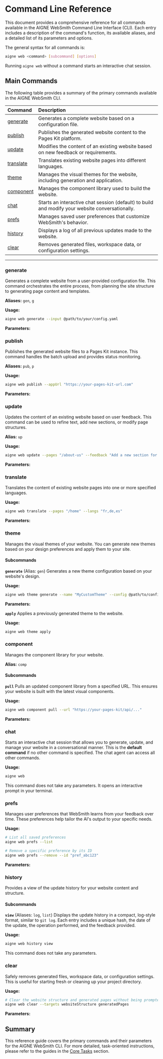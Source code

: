 # Command Line Reference

This document provides a comprehensive reference for all commands available in the AIGNE WebSmith Command Line Interface (CLI). Each entry includes a description of the command's function, its available aliases, and a detailed list of its parameters and options.

The general syntax for all commands is:
```bash
aigne web <command> [subcommand] [options]
```

Running `aigne web` without a command starts an interactive chat session.

## Main Commands

The following table provides a summary of the primary commands available in the AIGNE WebSmith CLI.

| Command | Description |
| :--- | :--- |
| [generate](#generate) | Generates a complete website based on a configuration file. |
| [publish](#publish) | Publishes the generated website content to the Pages Kit platform. |
| [update](#update) | Modifies the content of an existing website based on new feedback or requirements. |
| [translate](#translate) | Translates existing website pages into different languages. |
| [theme](#theme) | Manages the visual themes for the website, including generation and application. |
| [component](#component) | Manages the component library used to build the website. |
| [chat](#chat) | Starts an interactive chat session (default) to build and modify your website conversationally. |
| [prefs](#prefs) | Manages saved user preferences that customize WebSmith's behavior. |
| [history](#history) | Displays a log of all previous updates made to the website. |
| [clear](#clear) | Removes generated files, workspace data, or configuration settings. |

---

### generate
Generates a complete website from a user-provided configuration file. This command orchestrates the entire process, from planning the site structure to generating page content and templates.

**Aliases:** `gen`, `g`

**Usage:**
```bash
aigne web generate --input @path/to/your/config.yaml
```

**Parameters:**

<x-field-group>
  <x-field data-name="config" data-type="String" data-required="true" data-desc="The path to the website configuration file. This is typically provided via the --input flag."></x-field>
  <x-field data-name="glossary" data-type="String" data-required="false" data-desc="A file containing a glossary of terms to ensure consistent terminology throughout the generated content. Use the format @<file>."></x-field>
  <x-field data-name="forceRegenerate" data-type="Boolean" data-required="false" data-desc="If set to true, this forces the regeneration of all pages, even if they already exist."></x-field>
</x-field-group>

### publish
Publishes the generated website files to a Pages Kit instance. This command handles the batch upload and provides status monitoring.

**Aliases:** `pub`, `p`

**Usage:**
```bash
aigne web publish --appUrl "https://your-pages-kit-url.com"
```

**Parameters:**

<x-field-group>
  <x-field data-name="appUrl" data-type="String" data-required="false" data-desc="The base URL of the target Pages Kit website where the pages will be published."></x-field>
  <x-field data-name="with-navigations" data-type="Boolean" data-required="false" data-desc="If set to true, publishes website navigation data along with the pages."></x-field>
  <x-field data-name="with-locales" data-type="Boolean" data-required="false" data-desc="If set to true, publishes website locale and language settings."></x-field>
</x-field-group>

### update
Updates the content of an existing website based on user feedback. This command can be used to refine text, add new sections, or modify page structures.

**Alias:** `up`

**Usage:**
```bash
aigne web update --pages "/about-us" --feedback "Add a new section for team members."
```

**Parameters:**

<x-field-group>
  <x-field data-name="pages" data-type="Array" data-required="false" data-desc="An array of page paths to update (e.g., /about-us, /contact)."></x-field>
  <x-field data-name="feedback" data-type="String" data-required="false" data-desc="A detailed description of the changes or improvements required for the content."></x-field>
  <x-field data-name="glossary" data-type="String" data-required="false" data-desc="A file containing a glossary of terms for consistency. Use the format @<file>."></x-field>
</x-field-group>

### translate
Translates the content of existing website pages into one or more specified languages.

**Usage:**
```bash
aigne web translate --pages "/home" --langs "fr,de,es"
```

**Parameters:**

<x-field-group>
  <x-field data-name="pages" data-type="Array" data-required="false" data-desc="An array of page paths to translate."></x-field>
  <x-field data-name="langs" data-type="Array" data-required="false" data-desc="An array of language codes to translate the content into. Available codes include: en, zh, zh-TW, ja, fr, de, es, it, ru, ko, pt, ar."></x-field>
  <x-field data-name="feedback" data-type="String" data-required="false" data-desc="Specific instructions or feedback to improve the quality of the translation."></x-field>
  <x-field data-name="glossary" data-type="String" data-required="false" data-desc="A file containing a glossary of terms for consistent translation. Use the format @<file>."></x-field>
</x-field-group>

### theme
Manages the visual themes of your website. You can generate new themes based on your design preferences and apply them to your site.

#### Subcommands

**`generate`** (Alias: `gen`)
Generates a new theme configuration based on your website's design.

**Usage:**
```bash
aigne web theme generate --name "MyCustomTheme" --config @path/to/config.yaml
```

**Parameters:**

<x-field-group>
  <x-field data-name="name" data-type="String" data-required="false" data-desc="A unique name for the new theme."></x-field>
  <x-field data-name="config" data-type="String" data-required="false" data-desc="The path to the website configuration file to base the theme on."></x-field>
</x-field-group>

**`apply`**
Applies a previously generated theme to the website.

**Usage:**
```bash
aigne web theme apply
```

### component
Manages the component library for your website.

**Alias:** `comp`

#### Subcommands

**`pull`**
Pulls an updated component library from a specified URL. This ensures your website is built with the latest visual components.

**Usage:**
```bash
aigne web component pull --url "https://your-pages-kit/api/..."
```

**Parameters:**

<x-field-group>
  <x-field data-name="url" data-type="String" data-required="true" data-desc="The full URL provided by your Pages Kit instance to pull the component library."></x-field>
</x-field-group>

### chat
Starts an interactive chat session that allows you to generate, update, and manage your website in a conversational manner. This is the **default command** if no other command is specified. The chat agent can access all other commands.

**Usage:**
```bash
aigne web
```

This command does not take any parameters. It opens an interactive prompt in your terminal.

### prefs
Manages user preferences that WebSmith learns from your feedback over time. These preferences help tailor the AI's output to your specific needs.

**Usage:**
```bash
# List all saved preferences
aigne web prefs --list

# Remove a specific preference by its ID
aigne web prefs --remove --id "pref_abc123"
```

**Parameters:**

<x-field-group>
  <x-field data-name="--list" data-type="Flag" data-required="false" data-desc="Displays a formatted list of all saved user preferences."></x-field>
  <x-field data-name="--remove" data-type="Flag" data-required="false" data-desc="Removes one or more preferences. Requires the --id parameter or will prompt for selection."></x-field>
  <x-field data-name="--toggle" data-type="Flag" data-required="false" data-desc="Toggles the active status of one or more preferences. Requires --id or will prompt."></x-field>
  <x-field data-name="--id" data-type="Array" data-required="false" data-desc="An array of preference IDs to be managed (removed or toggled). Required only when using --remove or --toggle non-interactively."></x-field>
</x-field-group>

### history
Provides a view of the update history for your website content and structure.

#### Subcommands

**`view`** (Aliases: `log`, `list`)
Displays the update history in a compact, log-style format, similar to `git log`. Each entry includes a unique hash, the date of the update, the operation performed, and the feedback provided.

**Usage:**
```bash
aigne web history view
```

This command does not take any parameters.

### clear
Safely removes generated files, workspace data, or configuration settings. This is useful for starting fresh or cleaning up your project directory.

**Usage:**
```bash
# Clear the website structure and generated pages without being prompted
aigne web clear --targets websiteStructure generatedPages
```

**Parameters:**

<x-field-group>
  <x-field data-name="targets" data-type="Array" data-required="false" data-desc="An array of items to clear without prompting. Possible values: websiteStructure, generatedPages, websiteConfig, deploymentConfig, authTokens, mediaDescription."></x-field>
  <x-field data-name="pagesDir" data-type="String" data-required="false" data-desc="Overrides the default directory path for your source pages."></x-field>
  <x-field data-name="tmpDir" data-type="String" data-required="false" data-desc="Overrides the default directory path for the temporary workspace."></x-field>
  <x-field data-name="outputDir" data-type="String" data-required="false" data-desc="Overrides the default directory path for the generated pages."></x-field>
  <x-field data-name="configPath" data-type="String" data-required="false" data-desc="Overrides the default path for the configuration file."></x-field>
</x-field-group>

## Summary

This reference guide covers the primary commands and their parameters for the AIGNE WebSmith CLI. For more detailed, task-oriented instructions, please refer to the guides in the [Core Tasks](./core-tasks.md) section.